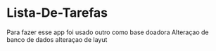 # Lista-De-Tarefas
Para fazer esse app foi usado outro como base doadora
Alteraçao de banco de dados
alteraçao de layut
